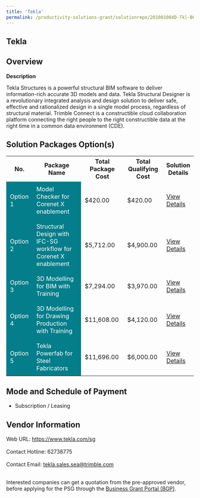 ```yaml
---
title: 'Tekla'
permalink: /productivity-solutions-grant/solutionrepo/201001004D-Tkl-BC
---
```


## Tekla

## Overview

**Description**

Tekla Structures is a powerful structural BIM software to deliver information-rich accurate 3D models and data.  Tekla Structural Designer is a revolutionary integrated analysis and design solution to deliver safe, effective and rationalized design in a single model process, regardless of structural material.  Trimble Connect is a constructible cloud collaboration platform connecting the right people to the right constructible data at the right time in a common data environment (CDE).

## Solution Packages Option(s)

<table>
<tr>
<th><b>No.</b></th>
<th><b>Package Name</b></th>
<th><b>Total Package Cost</b></th>
<th><b>Total Qualifying Cost</b></th>
<th><b>Solution Details</b></th>
</tr>
<tr>
<td style='padding: 10px; background-color: #037E8A; color: #FFFFFF;'>Option 1</td>
<td style='padding: 10px; background-color: #037E8A; color: #FFFFFF;'>Model Checker for Corenet X enablement</td>
<td style='padding: 10px;'>$420.00</td>
<td style='padding: 10px;'>$420.00</td>
<td style='padding: 10px;'><a href='/images/psg/201001004D_20230179_17102024_Desensitised_Annex3_Part1.pdf' target='_blank'>View Details</a></td>
</tr>
<tr>
<td style='padding: 10px; background-color: #037E8A; color: #FFFFFF;'>Option 2</td>
<td style='padding: 10px; background-color: #037E8A; color: #FFFFFF;'>Structural Design with IFC-SG workflow for Corenet X enablement</td>
<td style='padding: 10px;'>$5,712.00</td>
<td style='padding: 10px;'>$4,900.00</td>
<td style='padding: 10px;'><a href='/images/psg/201001004D_20230179_17102024_Desensitised_Annex3_Part2.pdf' target='_blank'>View Details</a></td>
</tr>
<tr>
<td style='padding: 10px; background-color: #037E8A; color: #FFFFFF;'>Option 3</td>
<td style='padding: 10px; background-color: #037E8A; color: #FFFFFF;'>3D Modelling for BIM with Training</td>
<td style='padding: 10px;'>$7,294.00</td>
<td style='padding: 10px;'>$3,970.00</td>
<td style='padding: 10px;'><a href='/images/psg/201001004D_20230179_17102024_Desensitised_Annex3_Part3.pdf' target='_blank'>View Details</a></td>
</tr>
<tr>
<td style='padding: 10px; background-color: #037E8A; color: #FFFFFF;'>Option 4</td>
<td style='padding: 10px; background-color: #037E8A; color: #FFFFFF;'>3D Modelling for Drawing Production with Training</td>
<td style='padding: 10px;'>$11,608.00</td>
<td style='padding: 10px;'>$4,120.00</td>
<td style='padding: 10px;'><a href='/images/psg/201001004D_20230179_17102024_Desensitised_Annex3_Part4.pdf' target='_blank'>View Details</a></td>
</tr>
<tr>
<td style='padding: 10px; background-color: #037E8A; color: #FFFFFF;'>Option 5</td>
<td style='padding: 10px; background-color: #037E8A; color: #FFFFFF;'>Tekla Powerfab for Steel Fabricators</td>
<td style='padding: 10px;'>$11,696.00</td>
<td style='padding: 10px;'>$6,000.00</td>
<td style='padding: 10px;'><a href='/images/psg/201001004D_20230179_17102024_Desensitised_Annex3_Part5.pdf' target='_blank'>View Details</a></td>
</tr>
</table>

## Mode and Schedule of Payment

 - Subscription / Leasing

## Vendor Information

 Web URL: https://www.tekla.com/sg <br><br>Contact Hotline: 62738775 <br><br>Contact Email: tekla.sales.sea@trimble.com <br><br>

Interested companies can get a quotation from the pre-approved vendor, before applying for the PSG through the <a href='https://www.businessgrants.gov.sg/' target='_blank' rel='noopener'>Business Grant Portal (BGP)</a>.

<script src="/jquery/resize-tables.js"></script>
